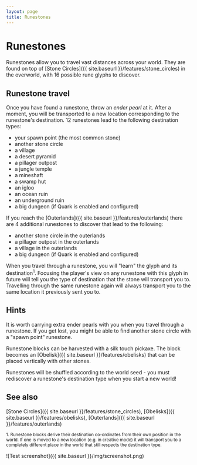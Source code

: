 ```yaml
---
layout: page
title: Runestones
---
```


# Runestones

Runestones allow you to travel vast distances across your world.  They are found on top of [Stone Circles]({{ site.baseurl }}/features/stone_circles) in the overworld, with 16 possible rune glyphs to discover.

## Runestone travel

Once you have found a runestone, throw an *ender pearl* at it.  After a moment, you will be transported to a new location corresponding to the runestone's destination.  12 runestones lead to the following destination types:

* your spawn point (the most common stone)
* another stone circle
* a village
* a desert pyramid
* a pillager outpost
* a jungle temple
* a mineshaft
* a swamp hut
* an igloo
* an ocean ruin
* an underground ruin
* a big dungeon (if Quark is enabled and configured)

If you reach the [Outerlands]({{ site.baseurl }}/features/outerlands) there are 4 additional runestones to discover that lead to the following:

* another stone circle in the outerlands
* a pillager outpost in the outerlands
* a village in the outerlands
* a big dungeon (if Quark is enabled and configured)

When you travel through a runestone, you will "learn" the glyph and its destination<sup>1</sup>.  Focusing the player's view on any runestone with this glyph in future will tell you the type of destination that the stone will transport you to.  Travelling through the same runestone again will always transport you to the same location it previously sent you to.

## Hints

It is worth carrying extra ender pearls with you when you travel through a runestone.  If you get lost, you might be able to find another stone circle with a "spawn point" runestone.

Runestone blocks can be harvested with a silk touch pickaxe.  The block becomes an [Obelisk]({{ site.baseurl }}/features/obelisks) that can be placed vertically with other stones.

Runestones will be shuffled according to the world seed - you must rediscover a runestone's destination type when you start a new world!

## See also

[Stone Circles]({{ site.baseurl }}/features/stone_circles),
[Obelisks]({{ site.baseurl }}/features/obelisks),
[Outerlands]({{ site.baseurl }}/features/outerlands)


<small>1. Runestone blocks derive their destination co-ordinates from their own position in the world.  If one is moved to a new location (e.g. in creative mode) it will transport you to a completely different place in the world that still respects the destination type.</small>

![Test screenshot]({{ site.baseurl }}/img/screenshot.png)